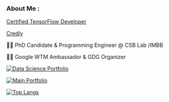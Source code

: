 ### About Me :  
  
[Certified TensorFlow Developer](https://www.credential.net/798f379d-7003-40ad-a309-515571033de2#gs.lx59nf)

[Credly](https://www.credly.com/users/lala-ibadullayeva)
  
👩‍🔬 PhD Candidate & Programming Engineer @ CSB Lab /IMBB 
  
👩‍💻 Google WTM Ambassador & GDG Organizer

[![Data Science Portfolio](https://img.shields.io/badge/Data_Science_Portfolio-000?style=for-the-badge&logo=ko-fi&logoColor=blue)](https://www.datascienceportfol.io/lalaibadullayeva)


[![Main Portfolio](https://img.shields.io/badge/Main_Portfolio-000?style=for-the-badge&logo=ko-fi&logoColor=white)](https://linktr.ee/lala_ibadulla)


[![Top Langs](https://github-readme-stats.vercel.app/api/top-langs/?username=Lala2398&layout=compact)](https://github.com/Lala2398)
